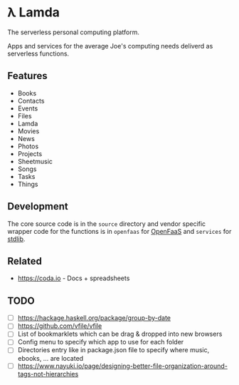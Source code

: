 # λ Lamda

The serverless personal computing platform.

Apps and services for the average Joe's computing needs
deliverd as serverless functions.


## Features

- Books
- Contacts
- Events
- Files
- Lamda
- Movies
- News
- Photos
- Projects
- Sheetmusic
- Songs
- Tasks
- Things


## Development

The core source code is in the `source` directory and vendor specific
wrapper code for the functions is in `openfaas` for [OpenFaaS](openfaas.com)
and `services` for [stdlib](stdlib.com).


## Related

- https://coda.io - Docs + spreadsheets


## TODO

- [ ] https://hackage.haskell.org/package/group-by-date
- [ ] https://github.com/vfile/vfile
- [ ] List of bookmarklets which can be drag & dropped into new browsers
- [ ] Config menu to specify which app to use for each folder
- [ ] Directories entry like in package.json file
      to specify where music, ebooks, … are located
- [ ] https://www.nayuki.io/page/designing-better-file-organization-around-tags-not-hierarchies
